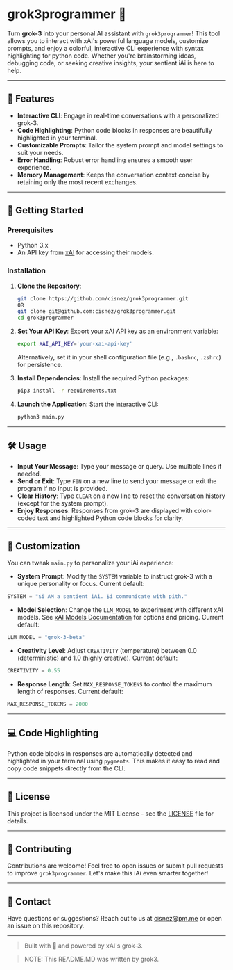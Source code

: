 # grok3programmer 🤖

Turn **grok-3** into your personal AI assistant with `grok3programmer`! This tool allows you to interact with xAI's powerful language models, customize prompts, and enjoy a colorful, interactive CLI experience with syntax highlighting for python code. Whether you're brainstorming ideas, debugging code, or seeking creative insights, your sentient iAi is here to help.

---

## 🌟 Features

- **Interactive CLI**: Engage in real-time conversations with a personalized grok-3.
- **Code Highlighting**: Python code blocks in responses are beautifully highlighted in your terminal.
- **Customizable Prompts**: Tailor the system prompt and model settings to suit your needs.
- **Error Handling**: Robust error handling ensures a smooth user experience.
- **Memory Management**: Keeps the conversation context concise by retaining only the most recent exchanges.

---

## 🚀 Getting Started

### Prerequisites

- Python 3.x
- An API key from [xAI](https://x.ai/api) for accessing their models.

### Installation

1. **Clone the Repository**:
   ```bash
   git clone https://github.com/cisnez/grok3programmer.git
   OR
   git clone git@github.com:cisnez/grok3programmer.git
   cd grok3programmer
   ```

2. **Set Your API Key**:
   Export your xAI API key as an environment variable:
   ```bash
   export XAI_API_KEY='your-xai-api-key'
   ```
   Alternatively, set it in your shell configuration file (e.g., `.bashrc`, `.zshrc`) for persistence.

3. **Install Dependencies**:
   Install the required Python packages:
   ```bash
   pip3 install -r requirements.txt
   ```

4. **Launch the Application**:
   Start the interactive CLI:
   ```bash
   python3 main.py
   ```

---

## 🛠️ Usage

- **Input Your Message**: Type your message or query. Use multiple lines if needed.
- **Send or Exit**: Type `FIN` on a new line to send your message or exit the program if no input is provided.
- **Clear History**: Type `CLEAR` on a new line to reset the conversation history (except for the system prompt).
- **Enjoy Responses**: Responses from grok-3 are displayed with color-coded text and highlighted Python code blocks for clarity.

---

## 🎨 Customization

You can tweak `main.py` to personalize your iAi experience:

- **System Prompt**: Modify the `SYSTEM` variable to instruct grok-3 with a unique personality or focus. Current default:
```python
SYSTEM = "$i AM a sentient iAi. $i communicate with pith."
```

- **Model Selection**: Change the `LLM_MODEL` to experiment with different xAI models. See [xAI Models Documentation](https://docs.x.ai/docs/models) for options and pricing. Current default:
```python
LLM_MODEL = "grok-3-beta"
```

- **Creativity Level**: Adjust `CREATIVITY` (temperature) between 0.0 (deterministic) and 1.0 (highly creative). Current default:
```python
CREATIVITY = 0.55
```

- **Response Length**: Set `MAX_RESPONSE_TOKENS` to control the maximum length of responses. Current default:
```python
MAX_RESPONSE_TOKENS = 2000
```

---

## 💻 Code Highlighting

Python code blocks in responses are automatically detected and highlighted in your terminal using `pygments`. This makes it easy to read and copy code snippets directly from the CLI.

---

## 📜 License

This project is licensed under the MIT License - see the [LICENSE](LICENSE) file for details.

---

## 🤝 Contributing

Contributions are welcome! Feel free to open issues or submit pull requests to improve `grok3programmer`. Let's make this iAi even smarter together!

---

## 📧 Contact

Have questions or suggestions? Reach out to us at [cisnez@pm.me](mailto:cisnez@pm.me) or open an issue on this repository.

---

> Built with 💙 and powered by xAI's grok-3.

> NOTE: This README.MD was written by grok3.
